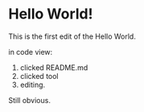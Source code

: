 Hello World!
============

This is the first edit of the Hello World.

in code view:
1. clicked README.md
2. clicked <pencil> tool
3. editing.

Still obvious.
